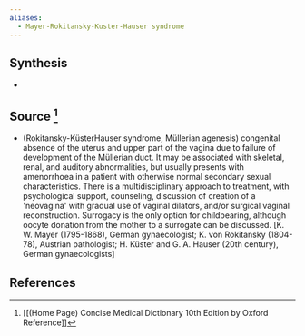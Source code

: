 ```yaml
---
aliases:
  - Mayer-Rokitansky-Kuster-Hauser syndrome
---
```

## Synthesis
- 
## Source [^1]
- (Rokitansky-KüsterHauser syndrome, Müllerian agenesis) congenital absence of the uterus and upper part of the vagina due to failure of development of the Müllerian duct. It may be associated with skeletal, renal, and auditory abnormalities, but usually presents with amenorrhoea in a patient with otherwise normal secondary sexual characteristics. There is a multidisciplinary approach to treatment, with psychological support, counseling, discussion of creation of a 'neovagina' with gradual use of vaginal dilators, and/or surgical vaginal reconstruction. Surrogacy is the only option for childbearing, although oocyte donation from the mother to a surrogate can be discussed. \[K. W. Mayer (1795-1868), German gynaecologist; K. von Rokitansky (1804-78), Austrian pathologist; H. Küster and G. A. Hauser (20th century), German gynaecologists]
## References

[^1]: [[(Home Page) Concise Medical Dictionary 10th Edition by Oxford Reference]]